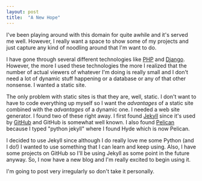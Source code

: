 ```yaml
---
layout: post
title:  "A New Hope"
---
```

I've been playing around with this domain for quite awhile and it's served me well. However, I really want a space to show some of my projects and just capture any kind of noodling around that I'm want to do.

I have gone through several different technologies like [PHP][php] and [Django][django]. However, the more I used these technologies the more I realized that the number of actual viewers of whatever I'm doing is really small and I don't need a lot of dynamic stuff happening or a database or any of that other nonsense. I wanted a static site.

The only problem with static sites is that they are, well, static. I don't want to have to code everything up myself so I want the _advantages_ of a static site combined with the _advantages_ of a dynamic one. I needed a web site generator. I found two of these right away. I first found [Jekyll][jekyll] since it's used by [GitHub][github] and GitHub is somewhat well known. I also found [Pelican][pelican] because I typed "python jekyll" where I found Hyde which is now Pelican.

I decided to use Jekyll since although I do really love me some Python (and I do!) I wanted to use something that I can learn and keep using. Also, I have some projects on GitHub so I'll be using Jekyll as some point in the future anyway. So, I now have a new blog and I'm really excited to begin using it.

I'm going to post very irregularly so don't take it personally.

[php]: http://php.net
[django]: https://www.djangoproject.com
[jekyll]: http://jekyllrb.com
[github]: http://github.com
[pelican]: http://docs.getpelican.com/en/3.5.0/